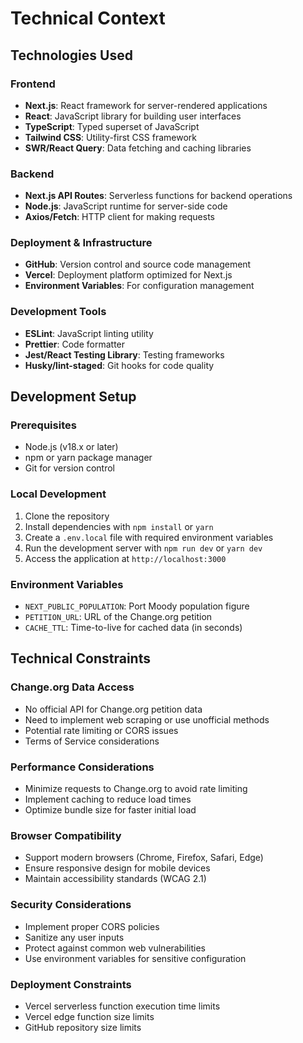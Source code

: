 # Technical Context

## Technologies Used

### Frontend

- **Next.js**: React framework for server-rendered applications
- **React**: JavaScript library for building user interfaces
- **TypeScript**: Typed superset of JavaScript
- **Tailwind CSS**: Utility-first CSS framework
- **SWR/React Query**: Data fetching and caching libraries

### Backend

- **Next.js API Routes**: Serverless functions for backend operations
- **Node.js**: JavaScript runtime for server-side code
- **Axios/Fetch**: HTTP client for making requests

### Deployment & Infrastructure

- **GitHub**: Version control and source code management
- **Vercel**: Deployment platform optimized for Next.js
- **Environment Variables**: For configuration management

### Development Tools

- **ESLint**: JavaScript linting utility
- **Prettier**: Code formatter
- **Jest/React Testing Library**: Testing frameworks
- **Husky/lint-staged**: Git hooks for code quality

## Development Setup

### Prerequisites

- Node.js (v18.x or later)
- npm or yarn package manager
- Git for version control

### Local Development

1. Clone the repository
2. Install dependencies with `npm install` or `yarn`
3. Create a `.env.local` file with required environment variables
4. Run the development server with `npm run dev` or `yarn dev`
5. Access the application at `http://localhost:3000`

### Environment Variables

- `NEXT_PUBLIC_POPULATION`: Port Moody population figure
- `PETITION_URL`: URL of the Change.org petition
- `CACHE_TTL`: Time-to-live for cached data (in seconds)

## Technical Constraints

### Change.org Data Access

- No official API for Change.org petition data
- Need to implement web scraping or use unofficial methods
- Potential rate limiting or CORS issues
- Terms of Service considerations

### Performance Considerations

- Minimize requests to Change.org to avoid rate limiting
- Implement caching to reduce load times
- Optimize bundle size for faster initial load

### Browser Compatibility

- Support modern browsers (Chrome, Firefox, Safari, Edge)
- Ensure responsive design for mobile devices
- Maintain accessibility standards (WCAG 2.1)

### Security Considerations

- Implement proper CORS policies
- Sanitize any user inputs
- Protect against common web vulnerabilities
- Use environment variables for sensitive configuration

### Deployment Constraints

- Vercel serverless function execution time limits
- Vercel edge function size limits
- GitHub repository size limits
